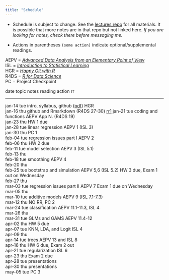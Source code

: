 ```yaml
---
title: "Schedule"
---
```





* Schedule is subject to change. See the [lectures repo](https://github.com/stats-432sp2018/lectures) for all materials. It is possible that more notes are in that repo but not linked here. _If you are looking for notes, check there before messaging me._  

* Actions in parentheses `(some action)` indicate optional/supplemental readings.

AEPV = [_Advanced Data Analysis from an Elementary Point of View_](http://www.stat.cmu.edu/~cshalizi/ADAfaEPoV/ADAfaEPoV.pdf)  
ISL = [_Introduction to Statistical Learning_](http://www-bcf.usc.edu/~gareth/ISL/)  
HGR = [_Happy Git with R_](http://happygitwithr.com/)  
R4DS = [_R for Data Science_](http://r4ds.had.co.nz)  
PC = Project Checkpoint


date         topic                       notes                                                                                           reading                 action                              rr                                                     
-----------  --------------------------  ----------------------------------------------------------------------------------------------  ----------------------  ----------------------------------  -------------------------------------------------------
jan-14 tue   intro, syllabus, github     (<a href=https://raw.githubusercontent.com/stats-432sp2020/lectures/master/lec01.pdf>pdf</a>)   HGR                                                                                                                
jan-16 thu   github and Rmarkdown                                                                                                        (R4DS 27-30)                                                <a href=https://github.com/stats-432sp2020/ic1>rr1</a> 
jan-21 tue   coding and functions                                                                                                        AEPV App N. (R4DS 19)                                                                                              
jan-23 thu                                                                                                                                                       HW 1 due                                                                                   
jan-28 tue   linear regression                                                                                                           AEPV 1 (ISL 3)                                                                                                     
jan-30 thu                                                                                                                                                       PC 1                                                                                       
feb-04 tue   regression issues part I                                                                                                    AEPV 2                                                                                                             
feb-06 thu                                                                                                                                                       HW 2 due                                                                                   
feb-11 tue   model selection                                                                                                             AEPV 3 (ISL 5.1)                                                                                                   
feb-13 thu                                                                                                                                                                                                                                                  
feb-18 tue   smoothing                                                                                                                   AEPV 4                                                                                                             
feb-20 thu                                                                                                                                                                                                                                                  
feb-25 tue   bootstrap and simulation                                                                                                    AEPV 5,6 (ISL 5.2)      HW 3 due, Exam 1 out on Wednesday                                                          
feb-27 thu                                                                                                                                                                                                                                                  
mar-03 tue   regression issues part II                                                                                                   AEPV 7                  Exam 1 due on Wednesday                                                                    
mar-05 thu                                                                                                                                                                                                                                                  
mar-10 tue   additive models                                                                                                             AEPV 9 (ISL 7.1-7.3)                                                                                               
mar-12 thu                                                                                                                                                       NO RR, PC 2                                                                                
mar-24 tue   classification                                                                                                              AEPV 11.1-11.3, ISL 4                                                                                              
mar-26 thu                                                                                                                                                                                                                                                  
mar-31 tue   GLMs and GAMS                                                                                                               AEPV 11.4-12                                                                                                       
apr-02 thu                                                                                                                                                       HW 5 due                                                                                   
apr-07 tue   KNN, LDA, and Logit                                                                                                         ISL 4                                                                                                              
apr-09 thu                                                                                                                                                                                                                                                  
apr-14 tue   trees                                                                                                                       AEPV 13 and ISL 8                                                                                                  
apr-16 thu                                                                                                                                                       HW 6 due, Exam 2 out                                                                       
apr-21 tue   regularization                                                                                                              ISL 6                                                                                                              
apr-23 thu                                                                                                                                                       Exam 2 due                                                                                 
apr-28 tue                                                                                                                                                       presentations                                                                              
apr-30 thu                                                                                                                                                       presentations                                                                              
may-05 tue                                                                                                                                                       PC 3                                                                                       
